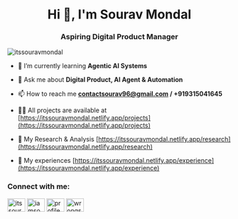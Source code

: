<h1 align="center">Hi 👋, I'm Sourav Mondal</h1>
<h3 align="center"> Aspiring Digital Product Manager</h3>

<p align="left"> <img src="https://komarev.com/ghpvc/?username=itssouravmondal&label=Profile%20views&color=0e75b6&style=flat" alt="itssouravmondal" /> </p>

- 🌱 I’m currently learning **Agentic AI Systems**
  
- 💬 Ask me about **Digital Product, AI Agent & Automation**
  
- 📫 How to reach me **contactsourav96@gmail.com / +919315041645**

- 👨‍💻 All projects are available at [https://itssouravmondal.netlify.app/projects](https://itssouravmondal.netlify.app/projects)

- 📝 My Research & Analysis [https://itssouravmondal.netlify.app/research](https://itssouravmondal.netlify.app/research)

- 📄 My experiences [https://itssouravmondal.netlify.app/experience](https://itssouravmondal.netlify.app/experience)

<h3 align="left">Connect with me:</h3>
<p align="left">
<a href="https://linkedin.com/in/itssouravmondal" target="blank"><img align="center" src="https://raw.githubusercontent.com/rahuldkjain/github-profile-readme-generator/master/src/images/icons/Social/linked-in-alt.svg" alt="itssouravmondal" height="30" width="40" /></a>
<a href="https://kaggle.com/iamsouravmondal" target="blank"><img align="center" src="https://raw.githubusercontent.com/rahuldkjain/github-profile-readme-generator/master/src/images/icons/Social/kaggle.svg" alt="iamsouravmondal" height="30" width="40" /></a>
<a href="https://fb.com/profile.php?id=100049960951415" target="blank"><img align="center" src="https://raw.githubusercontent.com/rahuldkjain/github-profile-readme-generator/master/src/images/icons/Social/facebook.svg" alt="profile.php?id=100049960951415" height="30" width="40" /></a>
<a href="https://instagram.com/wrongstrack" target="blank"><img align="center" src="https://raw.githubusercontent.com/rahuldkjain/github-profile-readme-generator/master/src/images/icons/Social/instagram.svg" alt="wrongstrack" height="30" width="40" /></a>
</p>
